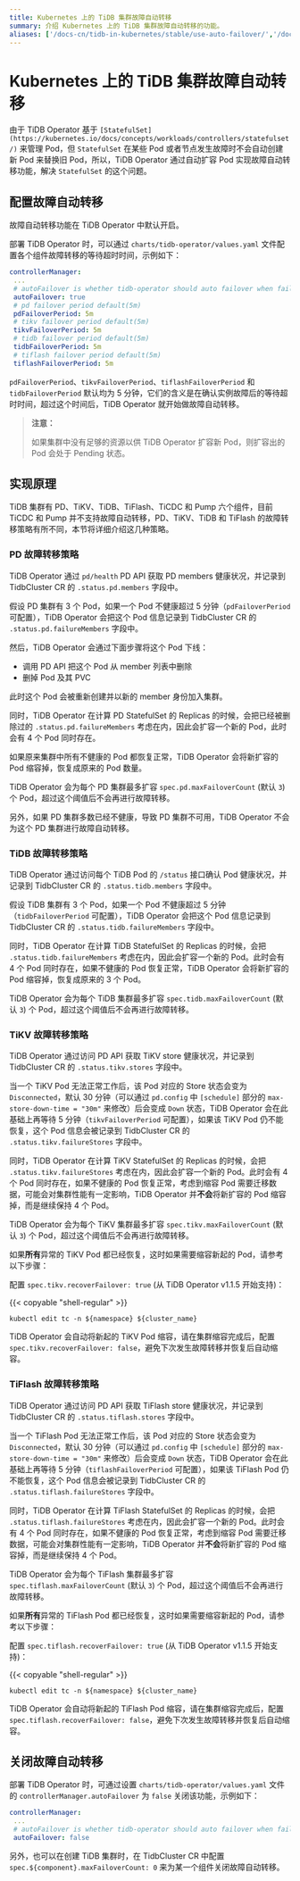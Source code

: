 ```yaml
---
title: Kubernetes 上的 TiDB 集群故障自动转移
summary: 介绍 Kubernetes 上的 TiDB 集群故障自动转移的功能。
aliases: ['/docs-cn/tidb-in-kubernetes/stable/use-auto-failover/','/docs-cn/tidb-in-kubernetes/v1.1/use-auto-failover/','/docs-cn/stable/tidb-in-kubernetes/maintain/auto-failover/']
---
```


# Kubernetes 上的 TiDB 集群故障自动转移

由于 TiDB Operator 基于 `[StatefulSet](https://kubernetes.io/docs/concepts/workloads/controllers/statefulset/)` 来管理 Pod，但 `StatefulSet` 在某些 Pod 或者节点发生故障时不会自动创建新 Pod 来替换旧 Pod，所以，TiDB Operator 通过自动扩容 Pod 实现故障自动转移功能，解决 `StatefulSet` 的这个问题。

## 配置故障自动转移

故障自动转移功能在 TiDB Operator 中默认开启。

部署 TiDB Operator 时，可以通过 `charts/tidb-operator/values.yaml` 文件配置各个组件故障转移的等待超时时间，示例如下：

```yaml
controllerManager:
 ...
 # autoFailover is whether tidb-operator should auto failover when failure occurs
 autoFailover: true
 # pd failover period default(5m)
 pdFailoverPeriod: 5m
 # tikv failover period default(5m)
 tikvFailoverPeriod: 5m
 # tidb failover period default(5m)
 tidbFailoverPeriod: 5m
 # tiflash failover period default(5m)
 tiflashFailoverPeriod: 5m
```

`pdFailoverPeriod`、`tikvFailoverPeriod`、`tiflashFailoverPeriod` 和 `tidbFailoverPeriod` 默认均为 5 分钟，它们的含义是在确认实例故障后的等待超时时间，超过这个时间后，TiDB Operator 就开始做故障自动转移。

> **注意：**
> 
> 如果集群中没有足够的资源以供 TiDB Operator 扩容新 Pod，则扩容出的 Pod 会处于 Pending 状态。

## 实现原理

TiDB 集群有 PD、TiKV、TiDB、TiFlash、TiCDC 和 Pump 六个组件，目前 TiCDC 和 Pump 并不支持故障自动转移，PD、TiKV、TiDB 和 TiFlash 的故障转移策略有所不同，本节将详细介绍这几种策略。

### PD 故障转移策略

TiDB Operator 通过 `pd/health` PD API 获取 PD members 健康状况，并记录到 TidbCluster CR 的 `.status.pd.members` 字段中。

假设 PD 集群有 3 个 Pod，如果一个 Pod 不健康超过 5 分钟（`pdFailoverPeriod` 可配置），TiDB Operator 会把这个 Pod 信息记录到 TidbCluster CR 的 `.status.pd.failureMembers` 字段中。

然后，TiDB Operator 会通过下面步骤将这个 Pod 下线：

* 调用 PD API 把这个 Pod 从 member 列表中删除
* 删掉 Pod 及其 PVC

此时这个 Pod 会被重新创建并以新的 member 身份加入集群。

同时，TiDB Operator 在计算 PD StatefulSet 的 Replicas 的时候，会把已经被删除过的 `.status.pd.failureMembers` 考虑在内，因此会扩容一个新的 Pod，此时会有 4 个 Pod 同时存在。

如果原来集群中所有不健康的 Pod 都恢复正常，TiDB Operator 会将新扩容的 Pod 缩容掉，恢复成原来的 Pod 数量。

TiDB Operator 会为每个 PD 集群最多扩容 `spec.pd.maxFailoverCount` (默认 `3`) 个 Pod，超过这个阈值后不会再进行故障转移。

另外，如果 PD 集群多数已经不健康，导致 PD 集群不可用，TiDB Operator 不会为这个 PD 集群进行故障自动转移。

### TiDB 故障转移策略

TiDB Operator 通过访问每个 TiDB Pod 的 `/status` 接口确认 Pod 健康状况，并记录到 TidbCluster CR 的 `.status.tidb.members` 字段中。

假设 TiDB 集群有 3 个 Pod，如果一个 Pod 不健康超过 5 分钟（`tidbFailoverPeriod` 可配置），TiDB Operator 会把这个 Pod 信息记录到 TidbCluster CR 的 `.status.tidb.failureMembers` 字段中。

同时，TiDB Operator 在计算 TiDB StatefulSet 的 Replicas 的时候，会把 `.status.tidb.failureMembers` 考虑在内，因此会扩容一个新的 Pod。此时会有 4 个 Pod 同时存在，如果不健康的 Pod 恢复正常，TiDB Operator 会将新扩容的 Pod 缩容掉，恢复成原来的 3 个 Pod。

TiDB Operator 会为每个 TiDB 集群最多扩容 `spec.tidb.maxFailoverCount` (默认 `3`) 个 Pod，超过这个阈值后不会再进行故障转移。

### TiKV 故障转移策略

TiDB Operator 通过访问 PD API 获取 TiKV store 健康状况，并记录到 TidbCluster CR 的 `.status.tikv.stores` 字段中。

当一个 TiKV Pod 无法正常工作后，该 Pod 对应的 Store 状态会变为 `Disconnected`，默认 30 分钟（可以通过 `pd.config` 中 `[schedule]` 部分的 `max-store-down-time = "30m"` 来修改）后会变成 `Down` 状态，TiDB Operator 会在此基础上再等待 5 分钟（`tikvFailoverPeriod` 可配置），如果该 TiKV Pod 仍不能恢复，这个 Pod 信息会被记录到 TidbCluster CR 的 `.status.tikv.failureStores` 字段中。

同时，TiDB Operator 在计算 TiKV StatefulSet 的 Replicas 的时候，会把 `.status.tikv.failureStores` 考虑在内，因此会扩容一个新的 Pod。此时会有 4 个 Pod 同时存在，如果不健康的 Pod 恢复正常，考虑到缩容 Pod 需要迁移数据，可能会对集群性能有一定影响，TiDB Operator 并**不会**将新扩容的 Pod 缩容掉，而是继续保持 4 个 Pod。

TiDB Operator 会为每个 TiKV 集群最多扩容 `spec.tikv.maxFailoverCount` (默认 `3`) 个 Pod，超过这个阈值后不会再进行故障转移。

如果**所有**异常的 TiKV Pod 都已经恢复，这时如果需要缩容新起的 Pod，请参考以下步骤：

配置 `spec.tikv.recoverFailover: true` (从 TiDB Operator v1.1.5 开始支持)：

{{< copyable "shell-regular" >}}

```shell
kubectl edit tc -n ${namespace} ${cluster_name}
```

TiDB Operator 会自动将新起的 TiKV Pod 缩容，请在集群缩容完成后，配置 `spec.tikv.recoverFailover: false`，避免下次发生故障转移并恢复后自动缩容。

### TiFlash 故障转移策略

TiDB Operator 通过访问 PD API 获取 TiFlash store 健康状况，并记录到 TidbCluster CR 的 `.status.tiflash.stores` 字段中。

当一个 TiFlash Pod 无法正常工作后，该 Pod 对应的 Store 状态会变为 `Disconnected`，默认 30 分钟（可以通过 `pd.config` 中 `[schedule]` 部分的 `max-store-down-time = "30m"` 来修改）后会变成 `Down` 状态，TiDB Operator 会在此基础上再等待 5 分钟（`tiflashFailoverPeriod` 可配置），如果该 TiFlash Pod 仍不能恢复，这个 Pod 信息会被记录到 TidbCluster CR 的 `.status.tiflash.failureStores` 字段中。

同时，TiDB Operator 在计算 TiFlash StatefulSet 的 Replicas 的时候，会把 `.status.tiflash.failureStores` 考虑在内，因此会扩容一个新的 Pod。此时会有 4 个 Pod 同时存在，如果不健康的 Pod 恢复正常，考虑到缩容 Pod 需要迁移数据，可能会对集群性能有一定影响，TiDB Operator 并**不会**将新扩容的 Pod 缩容掉，而是继续保持 4 个 Pod。

TiDB Operator 会为每个 TiFlash 集群最多扩容 `spec.tiflash.maxFailoverCount` (默认 `3`) 个 Pod，超过这个阈值后不会再进行故障转移。

如果**所有**异常的 TiFlash Pod 都已经恢复，这时如果需要缩容新起的 Pod，请参考以下步骤：

配置 `spec.tiflash.recoverFailover: true` (从 TiDB Operator v1.1.5 开始支持)：

{{< copyable "shell-regular" >}}

```shell
kubectl edit tc -n ${namespace} ${cluster_name}
```

TiDB Operator 会自动将新起的 TiFlash Pod 缩容，请在集群缩容完成后，配置 `spec.tiflash.recoverFailover: false`，避免下次发生故障转移并恢复后自动缩容。

## 关闭故障自动转移

部署 TiDB Operator 时，可通过设置 `charts/tidb-operator/values.yaml` 文件的 `controllerManager.autoFailover` 为 `false` 关闭该功能，示例如下：

```yaml
controllerManager:
 ...
 # autoFailover is whether tidb-operator should auto failover when failure occurs
 autoFailover: false
```

另外，也可以在创建 TiDB 集群时，在 TidbCluster CR 中配置 `spec.${component}.maxFailoverCount: 0` 来为某一个组件关闭故障自动转移。
